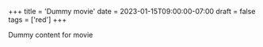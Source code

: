 +++
title = 'Dummy movie'
date = 2023-01-15T09:00:00-07:00
draft = false
tags = ['red']
+++

Dummy content for movie